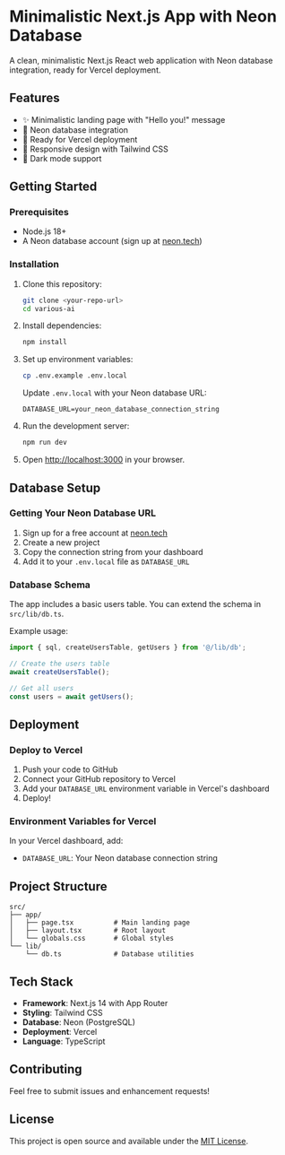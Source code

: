 # Minimalistic Next.js App with Neon Database

A clean, minimalistic Next.js React web application with Neon database integration, ready for Vercel deployment.

## Features

- ✨ Minimalistic landing page with "Hello you!" message
- 🔗 Neon database integration
- 🚀 Ready for Vercel deployment
- 📱 Responsive design with Tailwind CSS
- 🌙 Dark mode support

## Getting Started

### Prerequisites

- Node.js 18+ 
- A Neon database account (sign up at [neon.tech](https://neon.tech))

### Installation

1. Clone this repository:
   ```bash
   git clone <your-repo-url>
   cd various-ai
   ```

2. Install dependencies:
   ```bash
   npm install
   ```

3. Set up environment variables:
   ```bash
   cp .env.example .env.local
   ```
   
   Update `.env.local` with your Neon database URL:
   ```
   DATABASE_URL=your_neon_database_connection_string
   ```

4. Run the development server:
   ```bash
   npm run dev
   ```

5. Open [http://localhost:3000](http://localhost:3000) in your browser.

## Database Setup

### Getting Your Neon Database URL

1. Sign up for a free account at [neon.tech](https://neon.tech)
2. Create a new project
3. Copy the connection string from your dashboard
4. Add it to your `.env.local` file as `DATABASE_URL`

### Database Schema

The app includes a basic users table. You can extend the schema in `src/lib/db.ts`.

Example usage:
```typescript
import { sql, createUsersTable, getUsers } from '@/lib/db';

// Create the users table
await createUsersTable();

// Get all users
const users = await getUsers();
```

## Deployment

### Deploy to Vercel

1. Push your code to GitHub
2. Connect your GitHub repository to Vercel
3. Add your `DATABASE_URL` environment variable in Vercel's dashboard
4. Deploy!

### Environment Variables for Vercel

In your Vercel dashboard, add:
- `DATABASE_URL`: Your Neon database connection string

## Project Structure

```
src/
├── app/
│   ├── page.tsx          # Main landing page
│   ├── layout.tsx        # Root layout
│   └── globals.css       # Global styles
└── lib/
    └── db.ts             # Database utilities
```

## Tech Stack

- **Framework**: Next.js 14 with App Router
- **Styling**: Tailwind CSS
- **Database**: Neon (PostgreSQL)
- **Deployment**: Vercel
- **Language**: TypeScript

## Contributing

Feel free to submit issues and enhancement requests!

## License

This project is open source and available under the [MIT License](LICENSE).